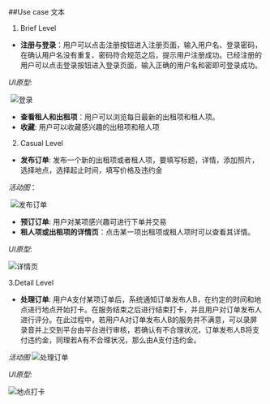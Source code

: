 ##Use case 文本

 1. Brief Level
 - **注册与登录**：用户可以点击注册按钮进入注册页面，输入用户名、登录密码，在确认用户名没有重复、密码符合规范之后，提示用户注册成功。已经注册的用户可以点击登录按钮进入登录页面，输入正确的用户名和密即可登录成功。
 
 *UI原型*:
 
  ![登录][2] 
 - **查看租人和出租项**：用户可以浏览每日最新的出租项和租人项。
 - **收藏**: 用户可以收藏感兴趣的出租项和租人项
 
 2. Casual Level
 - **发布订单**: 发布一个新的出租项或者租人项，要填写标题，详情，添加照片，选择地点，选择起止时间，填写价格及违约金
 
 *活动图*：
 
  ![发布订单][3] 
  
 - **预订订单**: 用户对某项感兴趣可进行下单并交易
 - **租人项或出租项的详情页**：点击某一项出租项或租人项时可以查看其详情。
 
 *UI原型*:
 
 ![详情页][5]
 
 3.Detail Level
 - **处理订单**: 用户A支付某项订单后，系统通知订单发布人B，在约定的时间和地点进行地点开始打卡。在服务结束之后进行结束打卡，并且用户对订单发布人进行评分。在此过程中，若用户A对订单发布人B的服务并不满意，可以录屏录音并上交到平台由平台进行审核，若确认有不合理状况，订单发布人B将支付违约金，同理若A有不合理状况，那么由A支付违约金。
 
 *活动图*
 ![处理订单][6]
 
 *UI原型*:
 
 ![地点打卡][10]
 
 

 
 
  [1]: https://github.com/team-work-GuangZhou/Guangzhou/blob/master/assets/UML/用例图.png
  [2]: https://github.com/team-work-GuangZhou/Guangzhou/blob/master/assets/UI/登录.png
  [3]: https://github.com/team-work-GuangZhou/Guangzhou/blob/master/assets/UML/发布订单case.PNG
  [5]: https://github.com/team-work-GuangZhou/Guangzhou/blob/master/assets/UI/详情页.png
  [6]: https://github.com/team-work-GuangZhou/Guangzhou/blob/master/assets/UML/订单处理case.PNG
  [10]: https://github.com/team-work-GuangZhou/Guangzhou/blob/master/assets/UI/地点打卡页.png
